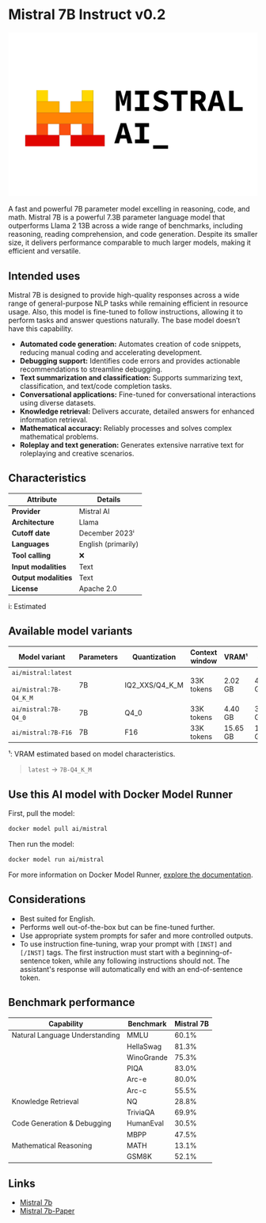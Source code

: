 # Mistral 7B Instruct v0.2

![logo](https://github.com/docker/model-cards/raw/refs/heads/main/logos/mistral-280x184-overview@2x.svg)

A fast and powerful 7B parameter model excelling in reasoning, code, and math.
Mistral 7B is a powerful 7.3B parameter language model that outperforms Llama 2 13B across a wide range of benchmarks, including reasoning, reading comprehension, and code generation. Despite its smaller size, it delivers performance comparable to much larger models, making it efficient and versatile.

## Intended uses

Mistral 7B is designed to provide high-quality responses across a wide range of general-purpose NLP tasks while remaining efficient in resource usage.
Also, this model is fine-tuned to follow instructions, allowing it to perform tasks and answer questions naturally. The base model doesn’t have this capability.

- **Automated code generation:** Automates creation of code snippets, reducing manual coding and accelerating development.
- **Debugging support:** Identifies code errors and provides actionable recommendations to streamline debugging.
- **Text summarization and classification:** Supports summarizing text, classification, and text/code completion tasks.
- **Conversational applications:** Fine-tuned for conversational interactions using diverse datasets.
- **Knowledge retrieval:** Delivers accurate, detailed answers for enhanced information retrieval.
- **Mathematical accuracy:** Reliably processes and solves complex mathematical problems.
- **Roleplay and text generation:** Generates extensive narrative text for roleplaying and creative scenarios.

## Characteristics

| Attribute             | Details                          |
|-----------------------|----------------------------------|
| **Provider**          | Mistral AI                       |
| **Architecture**      | Llama                            |
| **Cutoff date**       | December 2023ⁱ                   |
| **Languages**         | English (primarily)              |
| **Tool calling**      | ❌                               |
| **Input modalities**  | Text                             |
| **Output modalities** | Text                             |
| **License**           | Apache 2.0                       |

i: Estimated

## Available model variants

| Model variant | Parameters | Quantization | Context window | VRAM¹ | Size |
|---------------|------------|--------------|----------------|------|-------|
| `ai/mistral:latest`<br><br>`ai/mistral:7B-Q4_K_M` | 7B | IQ2_XXS/Q4_K_M | 33K tokens | 2.02 GB | 4.07 GB |
| `ai/mistral:7B-Q4_0` | 7B | Q4_0 | 33K tokens | 4.40 GB | 3.83 GB |
| `ai/mistral:7B-F16` | 7B | F16 | 33K tokens | 15.65 GB | 13.50 GB |

¹: VRAM estimated based on model characteristics.

> `latest` → `7B-Q4_K_M`

## Use this AI model with Docker Model Runner

First, pull the model:

```bash
docker model pull ai/mistral
```

Then run the model:

```bash
docker model run ai/mistral
```

For more information on Docker Model Runner, [explore the documentation](https://docs.docker.com/desktop/features/model-runner/).

## Considerations

- Best suited for English.
- Performs well out-of-the-box but can be fine-tuned further.
- Use appropriate system prompts for safer and more controlled outputs.
- To use instruction fine-tuning, wrap your prompt with `[INST]` and `[/INST]` tags. The first instruction must start with a beginning-of-sentence token, while any following instructions should not. The assistant's response will automatically end with an end-of-sentence token. 

## Benchmark performance

| Capability                     | Benchmark  | Mistral 7B |
|--------------------------------|------------|------------|
| Natural Language Understanding | MMLU       | 60.1%      |
|                                | HellaSwag  | 81.3%      |
|                                | WinoGrande | 75.3%      |
|                                | PIQA       | 83.0%      |
|                                | Arc-e      | 80.0%      |
|                                | Arc-c      | 55.5%      |
| Knowledge Retrieval            | NQ         | 28.8%      |
|                                | TriviaQA   | 69.9%      |
| Code Generation & Debugging    | HumanEval  | 30.5%      |
|                                | MBPP       | 47.5%      |
| Mathematical Reasoning         | MATH       | 13.1%      |
|                                | GSM8K      | 52.1%      |

## Links

- [Mistral 7b](https://mistral.ai/news/announcing-mistral-7b)
- [Mistral 7b-Paper](https://arxiv.org/abs/2310.06825)
